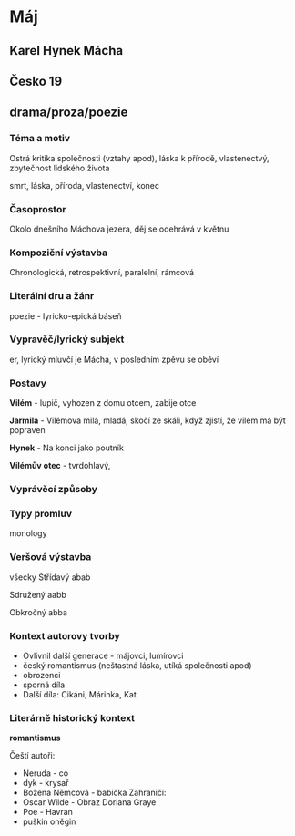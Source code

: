 # Máj
## Karel Hynek Mácha
##  Česko 19
## drama/proza/poezie

### Téma a motiv
Ostrá kritika společnosti (vztahy apod), láska k přírodě, vlastenectvý, zbytečnost lidského života

smrt, láska, příroda, vlastenectví, konec
### Časoprostor
Okolo dnešního Máchova jezera, děj se odehrává v květnu
### Kompoziční výstavba
Chronologická, retrospektivní, paralelní, rámcová
### Literální dru a žánr
poezie - lyricko-epická báseň
### Vypravěč/lyrický subjekt
er, lyrický mluvčí je Mácha, v posledním zpěvu se oběví
### Postavy
**Vilém** - lupič, vyhozen z domu otcem, zabije otce

**Jarmila** - Vilémova milá, mladá, skočí ze skáli, když zjistí, že vilém má být popraven

**Hynek** - Na konci jako poutník

**Vilémův otec** - tvrdohlavý, 

### Vyprávěcí způsoby

### Typy promluv
monology
### Veršová výstavba
všecky
Střídavý abab

Sdružený aabb

Obkročný abba
### Kontext autorovy tvorby
* Ovlivnil další generace - májovci, lumírovci
* český romantismus (neštastná láska, utíká společnosti apod)
* obrozenci
* sporná díla
* Další díla: Cikáni, Márinka, Kat
### Literárně historický kontext
**romantismus**

Čeští autoři:
* Neruda - co
* dyk - krysař
* Božena Němcová - babička
Zahraničí:
* Oscar Wilde - Obraz Doriana Graye 
* Poe - Havran
* puškin oněgin
